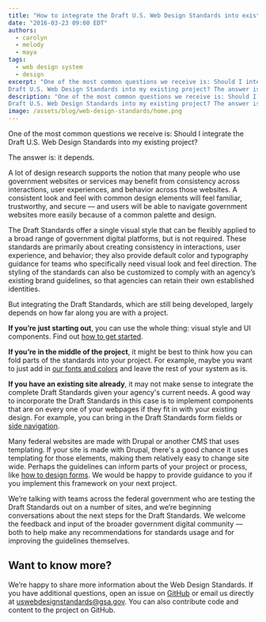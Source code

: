 ```yaml
---
title: "How to integrate the Draft U.S. Web Design Standards into existing projects"
date: "2016-03-23 09:00 EDT"
authors:
  - carolyn
  - melody
  - maya
tags:
  - web design system
  - design
excerpt: "One of the most common questions we receive is: Should I integrate the
Draft U.S. Web Design Standards into my existing project? The answer is: it depends."
description: "One of the most common questions we receive is: Should I integrate the
Draft U.S. Web Design Standards into my existing project? The answer is: it depends."
image: /assets/blog/web-design-standards/home.png
---
```


One of the most common questions we receive is: Should I integrate the
Draft U.S. Web Design Standards into my existing project?

The answer is: it depends.

A lot of design research supports the notion that many people who use
government websites or services may benefit from consistency across
interactions, user experiences, and behavior across those websites. A
consistent look and feel with common design elements will feel familiar,
trustworthy, and secure — and users will be able to navigate government
websites more easily because of a common palette and design.

The Draft Standards offer a single visual style that can be flexibly
applied to a broad range of government digital platforms, but is not
required. These standards are primarily about creating consistency in
interactions, user experience, and behavior; they also provide default
color and typography guidance for teams who specifically need visual
look and feel direction. The styling of the standards can also be
customized to comply with an agency’s existing brand guidelines, so that
agencies can retain their own established identities.

But integrating the Draft Standards, which are still being developed,
largely depends on how far along you are with a project.

**If you’re just starting out**, you can use the whole thing: visual style
and UI components. Find out [how to get
started](https://github.com/18F/web-design-standards/blob/18f-pages-staging/README.md).

**If you’re in the middle of the project**, it might be best to think
how you can fold parts of the standards into your project. For example,
maybe you want to just add in [our fonts and
colors](https://standards.usa.gov/visual-style/) and
leave the rest of your system as is.

**If you have an existing site already**, it may not make sense to
integrate the complete Draft Standards given your agency's current
needs. A good way to incorporate the Draft Standards in this case is to
implement components that are on every one of your webpages if they fit
in with your existing design. For example, you can bring in the Draft
Standards form fields or [side
navigation](https://standards.usa.gov/sidenav/).

Many federal websites are made with Drupal or another CMS that uses
templating. If your site is made with Drupal, there's a good chance it
uses templating for those elements, making them relatively easy to
change site wide. Perhaps the guidelines can inform parts of your
project or process, like [how to design
forms](https://standards.usa.gov/form-templates/). We
would be happy to provide guidance to you if you implement this
framework on your next project.

We’re talking with teams across the federal government who are testing
the Draft Standards out on a number of sites, and we’re beginning
conversations about the next steps for the Draft Standards. We welcome
the feedback and input of the broader government digital community —
both to help make any recommendations for standards usage and for
improving the guidelines themselves.

Want to know more?
------------------

We’re happy to share more information about the Web Design Standards. If
you have additional questions, open an issue on
[GitHub](https://github.com/18F/web-design-standards/issues) or email
us directly at
[uswebdesignstandards@gsa.gov](mailto:uswebdesignstandards@gsa.gov).
You can also contribute code and content to the project on GitHub.
